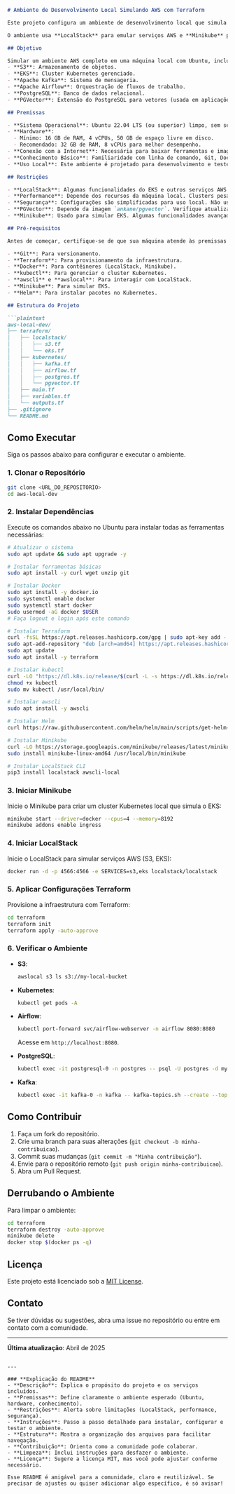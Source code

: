 ```markdown
# Ambiente de Desenvolvimento Local Simulando AWS com Terraform

Este projeto configura um ambiente de desenvolvimento local que simula serviços da AWS, incluindo **S3**, **EKS**, **Apache Kafka**, **Apache Airflow**, **PostgreSQL** e **PGVector**, todos rodando em um cluster Kubernetes local. A infraestrutura é provisionada com **Terraform** para garantir versionamento no Git, permitindo reutilização e colaboração.

O ambiente usa **LocalStack** para emular serviços AWS e **Minikube** para simular um cluster Kubernetes (EKS). Este é um ambiente ideal para desenvolvedores que desejam testar aplicações localmente antes de implantá-las na AWS.

## Objetivo

Simular um ambiente AWS completo em uma máquina local com Ubuntu, incluindo:
- **S3**: Armazenamento de objetos.
- **EKS**: Cluster Kubernetes gerenciado.
- **Apache Kafka**: Sistema de mensageria.
- **Apache Airflow**: Orquestração de fluxos de trabalho.
- **PostgreSQL**: Banco de dados relacional.
- **PGVector**: Extensão do PostgreSQL para vetores (usada em aplicações de IA/ML).

## Premissas

- **Sistema Operacional**: Ubuntu 22.04 LTS (ou superior) limpo, sem serviços pré-instalados.
- **Hardware**:
  - Mínimo: 16 GB de RAM, 4 vCPUs, 50 GB de espaço livre em disco.
  - Recomendado: 32 GB de RAM, 8 vCPUs para melhor desempenho.
- **Conexão com a Internet**: Necessária para baixar ferramentas e imagens Docker.
- **Conhecimento Básico**: Familiaridade com linha de comando, Git, Docker, Kubernetes e Terraform.
- **Uso Local**: Este ambiente é projetado para desenvolvimento e testes, não para produção.

## Restrições

- **LocalStack**: Algumas funcionalidades do EKS e outros serviços AWS podem ter suporte limitado no LocalStack.
- **Performance**: Depende dos recursos da máquina local. Clusters pesados (Kafka, Airflow) podem exigir ajustes.
- **Segurança**: Configurações são simplificadas para uso local. Não use em ambientes expostos sem adicionar controles de segurança.
- **PGVector**: Depende da imagem `ankane/pgvector`. Verifique atualizações para garantir compatibilidade.
- **Minikube**: Usado para simular EKS. Algumas funcionalidades avançadas do EKS (como auto-scaling) não estão disponíveis.

## Pré-requisitos

Antes de começar, certifique-se de que sua máquina atende às premissas acima. Você precisará instalar as seguintes ferramentas:

- **Git**: Para versionamento.
- **Terraform**: Para provisionamento da infraestrutura.
- **Docker**: Para contêineres (LocalStack, Minikube).
- **kubectl**: Para gerenciar o cluster Kubernetes.
- **awscli** e **awslocal**: Para interagir com LocalStack.
- **Minikube**: Para simular EKS.
- **Helm**: Para instalar pacotes no Kubernetes.

## Estrutura do Projeto

```plaintext
aws-local-dev/
├── terraform/
│   ├── localstack/
│   │   ├── s3.tf
│   │   └── eks.tf
│   ├── kubernetes/
│   │   ├── kafka.tf
│   │   ├── airflow.tf
│   │   ├── postgres.tf
│   │   └── pgvector.tf
│   ├── main.tf
│   ├── variables.tf
│   └── outputs.tf
├── .gitignore
└── README.md
```

## Como Executar

Siga os passos abaixo para configurar e executar o ambiente.

### 1. Clonar o Repositório

```bash
git clone <URL_DO_REPOSITORIO>
cd aws-local-dev
```

### 2. Instalar Dependências

Execute os comandos abaixo no Ubuntu para instalar todas as ferramentas necessárias:

```bash
# Atualizar o sistema
sudo apt update && sudo apt upgrade -y

# Instalar ferramentas básicas
sudo apt install -y curl wget unzip git

# Instalar Docker
sudo apt install -y docker.io
sudo systemctl enable docker
sudo systemctl start docker
sudo usermod -aG docker $USER
# Faça logout e login após este comando

# Instalar Terraform
curl -fsSL https://apt.releases.hashicorp.com/gpg | sudo apt-key add -
sudo apt-add-repository "deb [arch=amd64] https://apt.releases.hashicorp.com $(lsb_release -cs) main"
sudo apt update
sudo apt install -y terraform

# Instalar kubectl
curl -LO "https://dl.k8s.io/release/$(curl -L -s https://dl.k8s.io/release/stable.txt)/bin/linux/amd64/kubectl"
chmod +x kubectl
sudo mv kubectl /usr/local/bin/

# Instalar awscli
sudo apt install -y awscli

# Instalar Helm
curl https://raw.githubusercontent.com/helm/helm/main/scripts/get-helm-3 | bash

# Instalar Minikube
curl -LO https://storage.googleapis.com/minikube/releases/latest/minikube-linux-amd64
sudo install minikube-linux-amd64 /usr/local/bin/minikube

# Instalar LocalStack CLI
pip3 install localstack awscli-local
```

### 3. Iniciar Minikube

Inicie o Minikube para criar um cluster Kubernetes local que simula o EKS:

```bash
minikube start --driver=docker --cpus=4 --memory=8192
minikube addons enable ingress
```

### 4. Iniciar LocalStack

Inicie o LocalStack para simular serviços AWS (S3, EKS):

```bash
docker run -d -p 4566:4566 -e SERVICES=s3,eks localstack/localstack
```

### 5. Aplicar Configurações Terraform

Provisione a infraestrutura com Terraform:

```bash
cd terraform
terraform init
terraform apply -auto-approve
```

### 6. Verificar o Ambiente

- **S3**:
  ```bash
  awslocal s3 ls s3://my-local-bucket
  ```

- **Kubernetes**:
  ```bash
  kubectl get pods -A
  ```

- **Airflow**:
  ```bash
  kubectl port-forward svc/airflow-webserver -n airflow 8080:8080
  ```
  Acesse em `http://localhost:8080`.

- **PostgreSQL**:
  ```bash
  kubectl exec -it postgresql-0 -n postgres -- psql -U postgres -d myapp
  ```

- **Kafka**:
  ```bash
  kubectl exec -it kafka-0 -n kafka -- kafka-topics.sh --create --topic test --bootstrap-server localhost:9092
  ```

## Como Contribuir

1. Faça um fork do repositório.
2. Crie uma branch para suas alterações (`git checkout -b minha-contribuicao`).
3. Commit suas mudanças (`git commit -m "Minha contribuição"`).
4. Envie para o repositório remoto (`git push origin minha-contribuicao`).
5. Abra um Pull Request.

## Derrubando o Ambiente

Para limpar o ambiente:

```bash
cd terraform
terraform destroy -auto-approve
minikube delete
docker stop $(docker ps -q)
```

## Licença

Este projeto está licenciado sob a [MIT License](LICENSE).

## Contato

Se tiver dúvidas ou sugestões, abra uma issue no repositório ou entre em contato com a comunidade.

---

**Última atualização**: Abril de 2025
```

---

### **Explicação do README**
- **Descrição**: Explica o propósito do projeto e os serviços incluídos.
- **Premissas**: Define claramente o ambiente esperado (Ubuntu, hardware, conhecimento).
- **Restrições**: Alerta sobre limitações (LocalStack, performance, segurança).
- **Instruções**: Passo a passo detalhado para instalar, configurar e testar o ambiente.
- **Estrutura**: Mostra a organização dos arquivos para facilitar navegação.
- **Contribuição**: Orienta como a comunidade pode colaborar.
- **Limpeza**: Inclui instruções para desfazer o ambiente.
- **Licença**: Sugere a licença MIT, mas você pode ajustar conforme necessário.

Esse README é amigável para a comunidade, claro e reutilizável. Se precisar de ajustes ou quiser adicionar algo específico, é só avisar!

